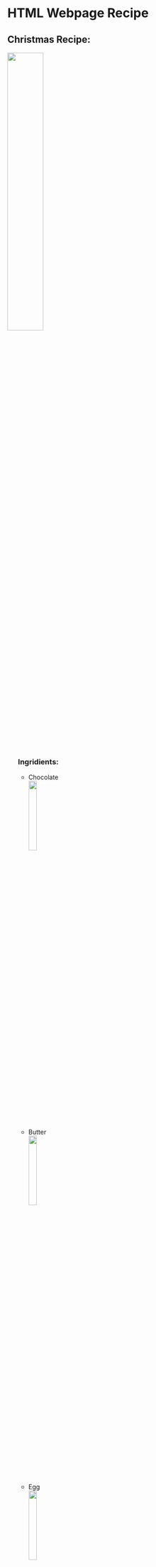 <h1> HTML Webpage  Recipe </h2>
<h2> Christmas Recipe: </h2>

<img src="https://hgtvhome.sndimg.com/content/dam/images/hgtv/fullset/2013/1/3/0/Original_Gaby-Dalkin-Valentines-Day-Triple-Chocolate-Brownies_s4x3.jpg.rend.hgtvcom.1280.960.suffix/1400979188339.jpeg" 
width="40%"
height="40%"
     />
<ul> 
<h3> Ingridients: </h3>


<ul>
<li>Chocolate</li>
<img src="https://s1.eestatic.com/2015/01/30/cocinillas/cocinillas_7259352_115881205_1706x960.jpg"
Width="20%" 
Length="20%"
     />
     
 <li>Butter</li>
 <img src="https://media.npr.org/assets/img/2017/02/23/butter1_wide-b23d6a7af9100ca3d155a4bd7a2f90e2ae3d1bfe.jpg?s=1400"
 Width="20%" 
 Length="20%" 
      />
     
<li>Egg</li>
<img src="https://static01.nyt.com/images/2019/02/05/world/05egg/15xp-egg-promo-superJumbo-v2.jpg"
Width="20%"
Length="20%"
     />

<li>Flour</li>
<img src="https://www.gannett-cdn.com/presto/2020/04/27/USAT/e88332ed-9706-454f-b95c-a3cc7afba395-flour.jpg"
Width="20%"
Length="20%"
    />
     
<li>Cocoa Solids</li>
<img src="https://www.thespruceeats.com/thmb/jZgC6cq0fENzNAS_Ikb3fFFWCG0=/400x300/filters:no_upscale():max_bytes(150000):strip_icc()/close-up-of-spoon-with-cocoa-powder-on-table-995393110-5bf1b10ac9e77c00510e2321.jpg"
Width="20%"
Length=:20%"
       />
     
<li>Chocolate Chip</li>
<img src="https://www.eatthis.com/wp-content/uploads/sites/4/2020/05/chocolate-chips.jpg?quality=82&strip=1&resize=640%2C360"
Width="20%"
Length="20%"
       />
     
<li>Sugar</li>
<img src="https://www.kinder.com/jo/sites/kinder_jo/files/documents/17759331/23514323/kinder-2552-Sugar-final-header.jpg?t=1623491032"
Width="20%"
Length="20%"
      />
     
<li>Vanilla</li>
<img src="https://encrypted-tbn0.gstatic.com/images?q=tbn:ANd9GcS2hTnn5GTE_QcBikC_qq9KPIM5_z_QWiOeBXBcw_rPQh5ci4bgwmEIh7Srj0LiTZlsFCY&usqp=CAU"
width="20%"
Length="20%"
     />
                                                
<li>Brown Sugar</li>
<img src="https://www.chowhound.com/a/img/resize/c91877df41b4d5c654b8e4614c8698db44d5a914/2016/12/GettyImages-1161080047.jpg?fit=bounds&width=1200"
Width="20%"
Length="20%"
     />
     
<li>Unsalted Butter</li>
<img src="https://images.heb.com/is/image/HEBGrocery/003539030"
Width="20%"
Length="20%"
      />
  
  
  
</ul


<h3> Steps: </h3>



<li>In a Bowl we put the chocolate and butter.</li>
<li>We put it in the microwave at medium temperatureso that it melts.</li>
<li>Once melted we mix it very well.</li>
<li>We put the eggs and the sugar in a bowl.</li>
<li>We add the flour and the teaspoon of bicarbonat we mix very well.</li>
<li>Add the melted chocolate along with the butter and a touch of vanilla an we keep mixing.</li>
<li>We add the walnuts and the chocolate chips.</li>
<li>In an oven container we put a little butter and flour so that the browie does not stick to us.</li>
<li>Add the mixtures and cover with some seeds and some walnuts.</li>
<li>Then we put in the oven for 30-35 minutes at 180 F.</li>

